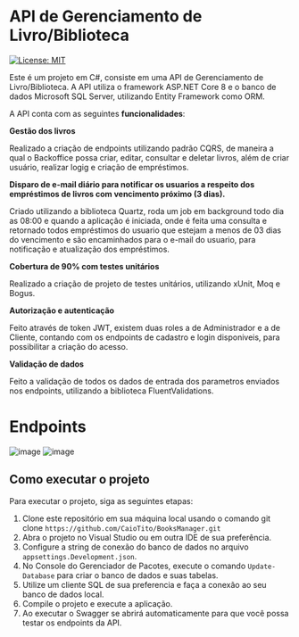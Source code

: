 # API de Gerenciamento de Livro/Biblioteca

[![License: MIT](https://img.shields.io/badge/License-MIT-yellow.svg)](https://github.com/CaioTito/BooksManager/blob/master/LICENSE.txt)

Este é um projeto em C#, consiste em uma API de Gerenciamento de Livro/Biblioteca. A API utiliza o framework ASP.NET Core 8 e o banco de dados Microsoft SQL Server, utilizando Entity Framework como ORM.

A API conta com as seguintes **funcionalidades**:

**Gestão dos livros**
  
  Realizado a criação de endpoints utilizando padrão CQRS, de maneira a qual o Backoffice possa criar, editar, consultar e deletar livros, além de criar usuário, realizar logig e criação de empréstimos.
  
**Disparo de e-mail diário para notificar os usuarios a respeito dos empréstimos de livros com vencimento próximo (3 dias).**
  
  Criado utilizando a biblioteca Quartz, roda um job em background todo dia as 08:00 e quando a aplicação é iniciada, onde é feita uma consulta e retornado todos empréstimos do usuario que estejam a menos de 03 dias do vencimento e são encaminhados para o e-mail do usuario, para notificação e atualização dos empréstimos. 
  
**Cobertura de 90% com testes unitários**

  Realizado a criação de projeto de testes unitários, utilizando xUnit, Moq e Bogus.

**Autorização e autenticação**

  Feito através de token JWT, existem duas roles a de Administrador e a de Cliente, contando com os endpoints de cadastro e login disponiveis, para possibilitar a criação do acesso.

**Validação de dados**

  Feito a validação de todos os dados de entrada dos parametros enviados nos endpoints, utilizando a biblioteca FluentValidations.
  
# Endpoints

![image](https://github.com/CaioTito/BooksManager/assets/47333681/a61a7e6f-f46e-4f7c-9d27-b3721bf3925f)
![image](https://github.com/CaioTito/BooksManager/assets/47333681/8a32044e-2b21-4bb4-9135-59b1ea0b6480)

## Como executar o projeto
Para executar o projeto, siga as seguintes etapas:

1. Clone este repositório em sua máquina local usando o comando git clone `https://github.com/CaioTito/BooksManager.git`
2. Abra o projeto no Visual Studio ou em outra IDE de sua preferência.
3. Configure a string de conexão do banco de dados no arquivo `appsettings.Development.json`.
4. No Console do Gerenciador de Pacotes, execute o comando `Update-Database` para criar o banco de dados e suas tabelas.
5. Utilize um cliente SQL de sua preferencia e faça a conexão ao seu banco de dados local.
6. Compile o projeto e execute a aplicação.
7. Ao executar o  Swagger se abrirá automaticamente para que você possa testar os endpoints da API.
